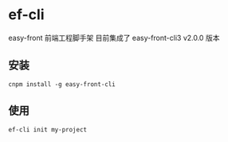 # ef-cli

easy-front 前端工程脚手架
目前集成了 easy-front-cli3 v2.0.0 版本

## 安装

```shell
cnpm install -g easy-front-cli
```

## 使用

```shell
ef-cli init my-project
```
